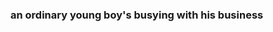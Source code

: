 <head>
  <link rel="stylesheet" href="./styles">
</head>

<h3>an ordinary young boy's busying with his business</h3>

<!---
annoyet/annoyet is a ✨ special ✨ repository because its `README.md` (this file) appears on your GitHub profile.
You can click the Preview link to take a look at your changes.
--->
